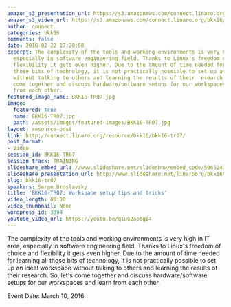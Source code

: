 ```yaml
---
amazon_s3_presentation_url: https://s3.amazonaws.com/connect.linaro.org/bkk16/Presentations/Thursday/BKK16-TR07.pdf
amazon_s3_video_url: https://s3.amazonaws.com/connect.linaro.org/bkk16/Videos/Thursday/BKK16-TR07%20Workspace%20setup%20tips%20and%20tricks.mp4
author: connect
categories: bkk16
comments: false
date: 2016-02-22 17:20:58
excerpt: The complexity of the tools and working environments is very high in IT area,
  especially in software engineering field. Thanks to Linux's freedom of choice and
  flexibility it gets even higher. Due to the amount of time needed for learning all
  those bits of technology, it is not practically possible to set up an ideal workspace
  without talking to others and learning the results of their research. So, let's
  come together and discuss hardware/software setups for our workspaces and learn
  from each other.
featured_image_name: BKK16-TR07.jpg
image:
  featured: true
  name: BKK16-TR07.jpg
  path: /assets/images/featured-images/BKK16-TR07.jpg
layout: resource-post
link: http://connect.linaro.org/resource/bkk16/bkk16-tr07/
post_format:
- Video
session_id: BKK16-TR07
session_track: TRAINING
slideshare_embed_url: //www.slideshare.net/slideshow/embed_code/59652418
slideshare_presentation_url: http://www.slideshare.net/linaroorg/bkk16tr07-workspace-setup-tips-and-tricks?qid=7dfc7e34-166e-4d6e-a1e8-e4d0998b2fdc&v=&b=&from_search=1
slug: bkk16-tr07
speakers: Serge Broslavsky
title: 'BKK16-TR07: Workspace setup tips and tricks'
video_length: 00:00
video_thumbnail: None
wordpress_id: 3394
youtube_video_url: https://youtu.be/qtuG2ap6gi4
---
```


The complexity of the tools and working environments is very high in IT area, especially in software engineering field. Thanks to Linux's freedom of choice and flexibility it gets even higher. Due to the amount of time needed for learning all those bits of technology, it is not practically possible to set up an ideal workspace without talking to others and learning the results of their research. So, let's come together and discuss hardware/software setups for our workspaces and learn from each other.

Event Date: March 10, 2016